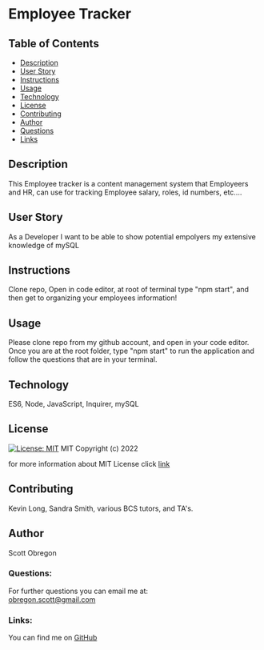 
  # Employee Tracker
  
  ## Table of Contents
  - [Description](#description)
  - [User Story](#userStory)
  - [Instructions](#instructions)
  - [Usage](#usage)
  - [Technology](#technology)
  - [License](#license)
  - [Contributing](#contributing)
  - [Author](#author)
  - [Questions](#questions)
  - [Links](#links)
  
  ## Description
  This Employee tracker is a content management system that Employeers and HR, can use for tracking Employee salary, roles, id numbers, etc....

  ## User Story

  As a Developer I want to be able to show potential empolyers my extensive knowledge of mySQL

  ## Instructions

  Clone repo, Open in code editor, at root of terminal type "npm start", and then get to organizing your employees information!

  ## Usage

  Please clone repo from my github account, and open in your code editor. Once you are at the root folder, type "npm start" to run the application and follow the questions that are in your terminal.

  ## Technology

  ES6, Node, JavaScript, Inquirer, mySQL

  ## License

  [![License: MIT](https://img.shields.io/badge/License-MIT-yellow.svg)](https://opensource.org/licenses/MIT)
  MIT
Copyright (c) 2022
     
for more information about MIT License click [link](https://opensource.org/licenses/MIT)
  
  ## Contributing

  Kevin Long, Sandra Smith, various BCS tutors, and TA's.

  ## Author

  Scott Obregon

  ### Questions:
  For further questions you can email me at:<br />
  obregon.scott@gmail.com
  
  ### Links:
  You can find me on [GitHub](https://github.com/ObregonScott)
  
